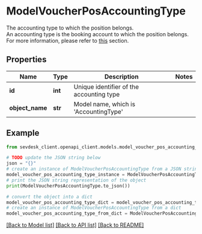 # ModelVoucherPosAccountingType

The accounting type to which the position belongs.<br>       An accounting type is the booking account to which the position belongs.<br>       For more information, please refer to   <a href='#tag/Voucher/Accounting-type'>this</a> section.

## Properties

Name | Type | Description | Notes
------------ | ------------- | ------------- | -------------
**id** | **int** | Unique identifier of the accounting type | 
**object_name** | **str** | Model name, which is &#39;AccountingType&#39; | 

## Example

```python
from sevdesk_client.openapi_client.models.model_voucher_pos_accounting_type import ModelVoucherPosAccountingType

# TODO update the JSON string below
json = "{}"
# create an instance of ModelVoucherPosAccountingType from a JSON string
model_voucher_pos_accounting_type_instance = ModelVoucherPosAccountingType.from_json(json)
# print the JSON string representation of the object
print(ModelVoucherPosAccountingType.to_json())

# convert the object into a dict
model_voucher_pos_accounting_type_dict = model_voucher_pos_accounting_type_instance.to_dict()
# create an instance of ModelVoucherPosAccountingType from a dict
model_voucher_pos_accounting_type_from_dict = ModelVoucherPosAccountingType.from_dict(model_voucher_pos_accounting_type_dict)
```
[[Back to Model list]](../README.md#documentation-for-models) [[Back to API list]](../README.md#documentation-for-api-endpoints) [[Back to README]](../README.md)


